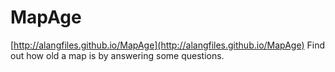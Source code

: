 # MapAge
[http://alangfiles.github.io/MapAge](http://alangfiles.github.io/MapAge)
Find out how old a map is by answering some questions.


